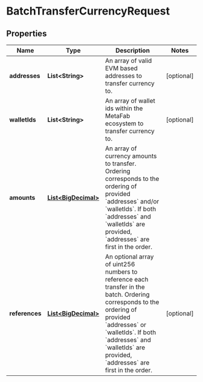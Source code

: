 

# BatchTransferCurrencyRequest

## Properties

Name | Type | Description | Notes
------------ | ------------- | ------------- | -------------
**addresses** | **List&lt;String&gt;** | An array of valid EVM based addresses to transfer currency to. |  [optional]
**walletIds** | **List&lt;String&gt;** | An array of wallet ids within the MetaFab ecosystem to transfer currency to. |  [optional]
**amounts** | [**List&lt;BigDecimal&gt;**](BigDecimal.md) | An array of currency amounts to transfer. Ordering corresponds to the ordering of provided &#x60;addresses&#x60; and/or &#x60;walletIds&#x60;. If both &#x60;addresses&#x60; and &#x60;walletIds&#x60; are provided, &#x60;addresses&#x60; are first in the order. | 
**references** | [**List&lt;BigDecimal&gt;**](BigDecimal.md) | An optional array of uint256 numbers to reference each transfer in the batch. Ordering corresponds to the ordering of provided &#x60;addresses&#x60; or &#x60;walletIds&#x60;. If both &#x60;addresses&#x60; and &#x60;walletIds&#x60; are provided, &#x60;addresses&#x60; are first in the order. |  [optional]




